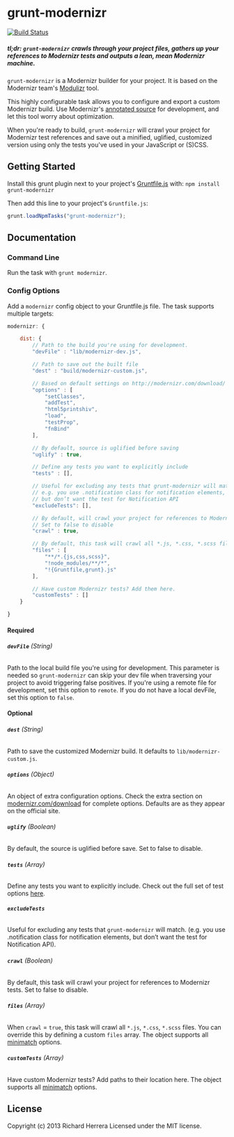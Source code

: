 # grunt-modernizr

[![Build Status](https://travis-ci.org/Modernizr/grunt-modernizr.png?branch=master,develop)](https://travis-ci.org/Modernizr/grunt-modernizr)

##### *tl;dr:* `grunt-modernizr` crawls through your project files, gathers up your references to Modernizr tests and outputs a lean, mean Modernizr machine.

`grunt-modernizr` is a Modernizr builder for your project. It is based on the Modernizr team's [Modulizr](https://github.com/Modernizr/modernizr.com/blob/gh-pages/i/js/modulizr.js) tool.

This highly configurable task allows you to configure and export a custom Modernizr build. Use Modernizr's [annotated source](http://modernizr.com/downloads/modernizr-latest.js) for development, and let this tool worry about optimization.

When you're ready to build, `grunt-modernizr` will crawl your project for Modernizr test references and save out a minified, uglified, customized version using only the tests you've used in your JavaScript or (S)CSS.

## Getting Started
Install this grunt plugin next to your project's [Gruntfile.js][getting_started] with: `npm install grunt-modernizr`

Then add this line to your project's `Gruntfile.js`:

```javascript
grunt.loadNpmTasks("grunt-modernizr");
```

[grunt]: https://github.com/cowboy/grunt
[getting_started]: https://github.com/cowboy/grunt/blob/master/docs/getting_started.md

## Documentation

### Command Line

Run the task with `grunt modernizr`.

### Config Options

Add a `modernizr` config object to your Gruntfile.js file. The task supports multiple targets:

```javascript
modernizr: {

	dist: {
		// Path to the build you're using for development.
		"devFile" : "lib/modernizr-dev.js",

		// Path to save out the built file
		"dest" : "build/modernizr-custom.js",

		// Based on default settings on http://modernizr.com/download/
		"options" : [
			"setClasses",
			"addTest",
			"html5printshiv",
			"load",
			"testProp",
			"fnBind"
		],

		// By default, source is uglified before saving
		"uglify" : true,

		// Define any tests you want to explicitly include
		"tests" : [],

		// Useful for excluding any tests that grunt-modernizr will match
		// e.g. you use .notification class for notification elements,
		// but don’t want the test for Notification API
		"excludeTests": [],

		// By default, will crawl your project for references to Modernizr tests
		// Set to false to disable
		"crawl" : true,

		// By default, this task will crawl all *.js, *.css, *.scss files.
		"files" : [
			"**/*.{js,css,scss}",
			"!node_modules/**/*",
			"!{Gruntfile,grunt}.js"
		],

		// Have custom Modernizr tests? Add them here.
		"customTests" : []
	}

}
```

#### Required

###### **`devFile`** (String)
Path to the local build file you're using for development. This parameter is needed so `grunt-modernizr` can skip your dev file when traversing your project to avoid triggering false positives. If you're using a remote file for development, set this option to `remote`. If you do not have a local devFile, set this option to `false`.

#### Optional

###### **`dest`** (String)
Path to save the customized Modernizr build. It defaults to `lib/modernizr-custom.js`.

###### **`options`** (Object)
An object of extra configuration options. Check the extra section on [modernizr.com/download](http://modernizr.com/download/) for complete options. Defaults are as they appear on the official site.

###### **`uglify`** (Boolean)
By default, the source is uglified before save. Set to false to disable.

###### **`tests`** (Array)
Define any tests you want to explicitly include. Check out the full set of test options [here](#ADD_LINK_LATER).

###### **`excludeTests`**
Useful for excluding any tests that `grunt-modernizr` will match. (e.g. you use .notification class for notification elements, but don’t want the test for Notification API).

###### **`crawl`** (Boolean)
By default, this task will crawl your project for references to Modernizr tests. Set to false to disable.

###### **`files`** (Array)
When `crawl` = `true`, this task will crawl all `*.js`, `*.css`, `*.scss` files. You can override this by defining a custom `files` array. The object supports all [minimatch](https://github.com/isaacs/minimatch) options.

###### **`customTests`** (Array)
Have custom Modernizr tests? Add paths to their location here. The object supports all [minimatch](https://github.com/isaacs/minimatch) options.

## License
Copyright (c) 2013 Richard Herrera
Licensed under the MIT license.
